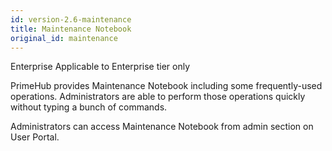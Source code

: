 ```yaml
---
id: version-2.6-maintenance
title: Maintenance Notebook
original_id: maintenance
---
```


<div class="ee-only tooltip">Enterprise
  <span class="tooltiptext">Applicable to Enterprise tier only</span>
</div>

PrimeHub provides Maintenance Notebook including some frequently-used operations. Administrators are able to perform those operations quickly without typing a bunch of commands.

Administrators can access Maintenance Notebook from admin section on User Portal.
